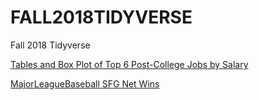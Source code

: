 # FALL2018TIDYVERSE
Fall 2018 Tidyverse

[Tables and Box Plot of Top 6 Post-College Jobs by Salary](RElizesBoxPlot/RElizes_Tidyverse_College.md)

[MajorLeagueBaseball SFG Net Wins](https://github.com/StephRoark/FALL2018TIDYVERSE/blob/master/MajorLeagueBaseball/TidyVerse607_StephRoark.md)